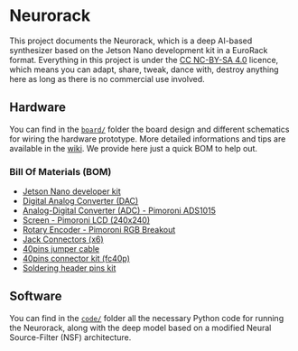 # Neurorack

This project documents the Neurorack, which is a deep AI-based synthesizer based on the Jetson Nano development kit in a EuroRack format. Everything in this project is under the [CC NC-BY-SA 4.0](https://creativecommons.org/licenses/by-nc-sa/4.0/) licence, which means you can adapt, share, tweak, dance with, destroy anything here as long as there is no commercial use involved.

## Hardware

You can find in the [`board/`](https://github.com/ninon-io/Impact-Synth-Hardware/tree/main/board) folder the board design and different schematics for wiring the hardware prototype. More detailed informations and tips are available in the [wiki](https://github.com/ninon-io/Impact-Synth-Hardware/wiki). We provide here just a quick BOM to help out.

### Bill Of Materials (BOM)

- [Jetson Nano developer kit](https://developer.nvidia.com/embedded/jetson-nano-developer-kit)
- [Digital Analog Converter (DAC)](https://www.amazon.fr/HiLetgo-Lossless-Digital-Converter-Raspberry/dp/B07QBY5Y9K/ref=sr_1_3?__mk_fr_FR=%C3%85M%C3%85%C5%BD%C3%95%C3%91&crid=2DYQJGKHO7EWZ&dchild=1&keywords=pcm5102&qid=1611491039&sprefix=pcm%2Caps%2C174&sr=8-3)
- [Analog-Digital Converter (ADC) - Pimoroni ADS1015](https://shop.pimoroni.com/products/ads1015-adc-breakout)
- [Screen - Pimoroni LCD (240x240)](https://shop.pimoroni.com/products/1-3-spi-colour-lcd-240x240-breakout)
- [Rotary Encoder - Pimoroni RGB Breakout](https://shop.pimoroni.com/products/rgb-encoder-breakout)
- [Jack Connectors (x6)](https://www.amazon.fr/PsmGoodsJack-st%C3%A9r%C3%A9o-Connecteur-montage-panneau/dp/B01MYMXWUK/ref=sr_1_17_sspa?__mk_fr_FR=%C3%85M%C3%85%C5%BD%C3%95%C3%91&dchild=1&keywords=embase%2Bmini%2Bjack%2B%C3%A0%2Bsouder&qid=1611491231&sr=8-17-spons&spLa=ZW5jcnlwdGVkUXVhbGlmaWVyPUEyODFaS0JER000RVFSJmVuY3J5cHRlZElkPUEwNjM4NTIwVlJYUFQ5UTBOWTFFJmVuY3J5cHRlZEFkSWQ9QTA5MTk3NTJDM1ozRzVaWFk0TU8md2lkZ2V0TmFtZT1zcF9tdGYmYWN0aW9uPWNsaWNrUmVkaXJlY3QmZG9Ob3RMb2dDbGljaz10cnVl&th=1)
- [40pins jumper cable](https://www.amazon.fr/Vipmoon-Dupont-Breadboard-Jumper-C%C3%A2bles/dp/B07BLRNTXW/ref=sr_1_15?__mk_fr_FR=%C3%85M%C3%85%C5%BD%C3%95%C3%91&crid=XB3BR25O7K7T&dchild=1&keywords=nappe+40+pin&qid=1611491473&sprefix=nappe+40+%2Caps%2C165&sr=8-15)
- [40pins connector kit (fc40p)](https://www.amazon.fr/Ctzrzyt-Double-rangee-Connecteur-Femelle/dp/B08PP7YYVF/ref=sr_1_1?dchild=1&keywords=fc40p&qid=1611492342&sr=8-1)
- [Soldering header pins kit](https://www.amazon.fr/2-54mm-Breakable-Connector-Arduino-PIN-6C-60PCS/dp/B01MQ5HJYQ/ref=sr_1_6?__mk_fr_FR=%C3%85M%C3%85%C5%BD%C3%95%C3%91&dchild=1&keywords=pin%2Bheader&qid=1611492112&sr=8-6&th=1)


## Software

You can find in the [`code/`](https://github.com/ninon-io/Impact-Synth-Hardware/tree/main/code) folder all the necessary Python code for running the Neurorack, along with the deep model based on a modified Neural Source-Filter (NSF) architecture.
